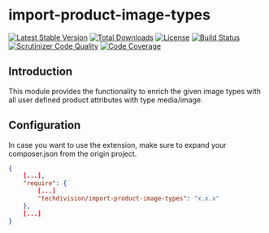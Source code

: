 # import-product-image-types

[![Latest Stable Version](https://img.shields.io/packagist/v/techdivision/import-product-image-types.svg?style=flat-square)](https://packagist.org/packages/techdivision/import-product-image-types) 
[![Total Downloads](https://img.shields.io/packagist/dt/techdivision/import-product-image-types.svg?style=flat-square)](https://packagist.org/packages/techdivision/import-product-image-types)
[![License](https://img.shields.io/packagist/l/techdivision/import-product-image-types.svg?style=flat-square)](https://packagist.org/packages/techdivision/import-product-image-types)
[![Build Status](https://img.shields.io/travis/techdivision/import-product-image-types/master.svg?style=flat-square)](http://travis-ci.org/techdivision/import-product-image-types)
[![Scrutinizer Code Quality](https://img.shields.io/scrutinizer/g/techdivision/import-product-image-types/master.svg?style=flat-square)](https://scrutinizer-ci.com/g/techdivision/import-product-image-types/?branch=master) [![Code Coverage](https://img.shields.io/scrutinizer/coverage/g/techdivision/import-product-image-types/master.svg?style=flat-square)](https://scrutinizer-ci.com/g/techdivision/import-product-image-types/?branch=master)

## Introduction
This module provides the functionality to enrich the given image types with all user defined product attributes with type media/image.

## Configuration
In case you want to use the extension, make sure to expand your composer.json from the origin project.

```json
{
    [...],
    "require": {
        [...]
        "techdivision/import-product-image-types": "x.x.x"
    },
    [...]
}
```